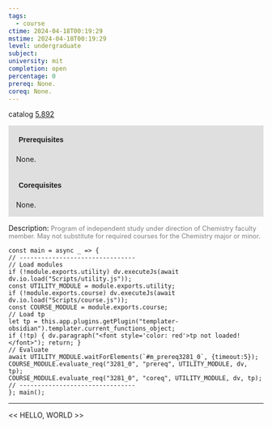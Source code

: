 ```yaml
---
tags:
  - course
ctime: 2024-04-18T00:19:29
mstime: 2024-04-18T00:19:29
level: undergraduate
subject: 
university: mit
completion: open
percentage: 0
prereq: None.
coreq: None.
---
```


catalog [5.892](http://student.mit.edu/catalog/m5b.html#5.892)

<span style="display: block; padding: 15px; background-color: rgb(100, 100, 100, 0.2);"><font id="m_prereq3281_0" style="display: block; font-family: Arial, sans-serif; font-weight: bold; padding: 5px">Prerequisites</font><br><span id="prereq3281_0">None.</span></span>
<span style="display: block; padding: 15px; background-color: rgb(100, 100, 100, 0.2);"><font id="m_coreq3281_0" style="display: block; font-family: Arial, sans-serif; font-weight: bold; padding: 5px">Corequisites</font><br><span id="coreq3281_0">None.</span></span>

<font style="">Description:</font>
<font style="color: grey; font-size: 0.8rem;">Program of independent study under direction of Chemistry faculty member. May not substitute for required courses for the Chemistry major or minor.</font>

```dataviewjs
const main = async _ => {
// --------------------------------
// Load modules
if (!module.exports.utility) dv.executeJs(await dv.io.load("Scripts/utility.js"));
const UTILITY_MODULE = module.exports.utility;
if (!module.exports.course) dv.executeJs(await dv.io.load("Scripts/course.js"));
const COURSE_MODULE = module.exports.course;
// Load tp
let tp = this.app.plugins.getPlugin("templater-obsidian").templater.current_functions_object;
if (!tp) { dv.paragraph("<font style='color: red'>tp not loaded!</font>"); return; }
// Evaluate
await UTILITY_MODULE.waitForElements(`#m_prereq3281_0`, {timeout:5});
COURSE_MODULE.evaluate_req("3281_0", "prereq", UTILITY_MODULE, dv, tp);
COURSE_MODULE.evaluate_req("3281_0", "coreq", UTILITY_MODULE, dv, tp);
// --------------------------------
}; main();
```

---

<< HELLO, WORLD >>
